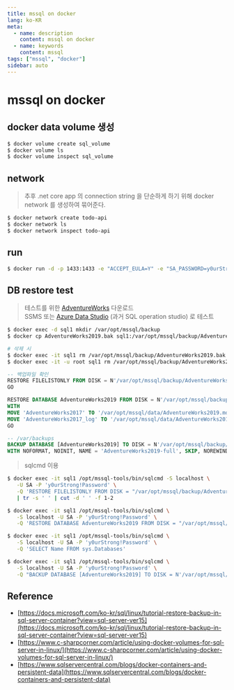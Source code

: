 ```yaml
---
title: mssql on docker
lang: ko-KR
meta:
  - name: description
    content: mssql on docker
  - name: keywords
    content: mssql
tags: ["mssql", "docker"]
sidebar: auto
---
```


# mssql on docker

## docker data volume 생성

```bash
$ docker volume create sql_volume
$ docker volume ls
$ docker volume inspect sql_volume
```

## network

> 추후 .net core app 의 connection string 을 단순하게 하기 위해 docker network 를 생성하여 묶어준다.

```bash
$ docker network create todo-api
$ docker network ls
$ docker network inspect todo-api
```

## run

```bash
$ docker run -d -p 1433:1433 -e "ACCEPT_EULA=Y" -e "SA_PASSWORD=y0urStrong!Password" --network=todo-api --name sql1 -v sql_volume:/var/opt/mssql mcr.microsoft.com/mssql/server:2019-latest
```

## DB restore test

> 테스트를 위한 [AdventureWorks](https://docs.microsoft.com/ko-kr/sql/samples/adventureworks-install-configure?view=sql-server-ver15&tabs=ssms) 다운로드  
> SSMS 또는 [Azure Data Studio](https://docs.microsoft.com/en-us/sql/azure-data-studio/download-azure-data-studio?view=sql-server-ver15) (과거 SQL operation studio) 로 테스트

```bash
$ docker exec -d sql1 mkdir /var/opt/mssql/backup
$ docker cp AdventureWorks2019.bak sql1:/var/opt/mssql/backup/AdventureWorks2019.bak

# 삭제 시
$ docker exec -it sql1 rm /var/opt/mssql/backup/AdventureWorks2019.bak
$ docker exec -it -u root sql1 rm /var/opt/mssql/backup/AdventureWorks2019.bak
```
```sql
-- 백업파일 확인
RESTORE FILELISTONLY FROM DISK = N'/var/opt/mssql/backup/AdventureWorks2019.bak'
GO

RESTORE DATABASE AdventureWorks2019 FROM DISK = N'/var/opt/mssql/backup/AdventureWorks2019.bak'
WITH
MOVE 'AdventureWorks2017' TO '/var/opt/mssql/data/AdventureWorks2019.mdf',
MOVE 'AdventureWorks2017_log' TO '/var/opt/mssql/data/AdventureWorks2019_log.ldf'
GO

-- /var/backups
BACKUP DATABASE [AdventureWorks2019] TO DISK = N'/var/opt/mssql/backup/AdventureWorks2019_2.bak'
WITH NOFORMAT, NOINIT, NAME = 'AdventureWorks2019-full', SKIP, NOREWIND, NOUNLOAD, STATS = 10
```
> sqlcmd 이용

```bash
$ docker exec -it sql1 /opt/mssql-tools/bin/sqlcmd -S localhost \
   -U SA -P 'y0urStrong!Password' \
   -Q 'RESTORE FILELISTONLY FROM DISK = "/var/opt/mssql/backup/AdventureWorks2019.bak"' \
   | tr -s ' ' | cut -d ' ' -f 1-2

$ docker exec -it sql1 /opt/mssql-tools/bin/sqlcmd \
   -S localhost -U SA -P 'y0urStrong!Password' \
   -Q 'RESTORE DATABASE AdventureWorks2019 FROM DISK = "/var/opt/mssql/backup/AdventureWorks2019.bak" WITH MOVE "AdventureWorks2017" TO "/var/opt/mssql/data/AdventureWorks2019.mdf", MOVE "AdventureWorks2017_log" TO "/var/opt/mssql/data/AdventureWorks2019_log.ldf"'

$ docker exec -it sql1 /opt/mssql-tools/bin/sqlcmd \
   -S localhost -U SA -P 'y0urStrong!Password' \
   -Q 'SELECT Name FROM sys.Databases'

$ docker exec -it sql1 /opt/mssql-tools/bin/sqlcmd \
   -S localhost -U SA -P 'y0urStrong!Password' \
   -Q "BACKUP DATABASE [AdventureWorks2019] TO DISK = N'/var/opt/mssql/backup/AdventureWorks2019_2.bak' WITH NOFORMAT, NOINIT, NAME = 'AdventureWorks2019-full', SKIP, NOREWIND, NOUNLOAD, STATS = 10"
```

## Reference
- [https://docs.microsoft.com/ko-kr/sql/linux/tutorial-restore-backup-in-sql-server-container?view=sql-server-ver15](https://docs.microsoft.com/ko-kr/sql/linux/tutorial-restore-backup-in-sql-server-container?view=sql-server-ver15)
- [https://www.c-sharpcorner.com/article/using-docker-volumes-for-sql-server-in-linux/](https://www.c-sharpcorner.com/article/using-docker-volumes-for-sql-server-in-linux/)
- [https://www.sqlservercentral.com/blogs/docker-containers-and-persistent-data](https://www.sqlservercentral.com/blogs/docker-containers-and-persistent-data)
